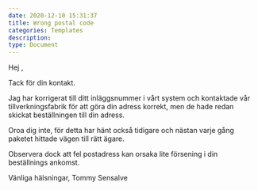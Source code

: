 ```yaml
---
date: 2020-12-10 15:31:37
title: Wrong postal code
categories: Templates
description:
type: Document
---
```


Hej ,

Tack för din kontakt.

Jag har korrigerat till ditt inläggsnummer i vårt system och kontaktade vår tillverkningsfabrik för att göra din adress korrekt, men de hade redan skickat beställningen till din adress.

Oroa dig inte, för detta har hänt också tidigare och nästan varje gång paketet hittade vägen till rätt ägare.

Observera dock att fel postadress kan orsaka lite försening i din beställnings ankomst.

Vänliga hälsningar,
Tommy
Sensalve
